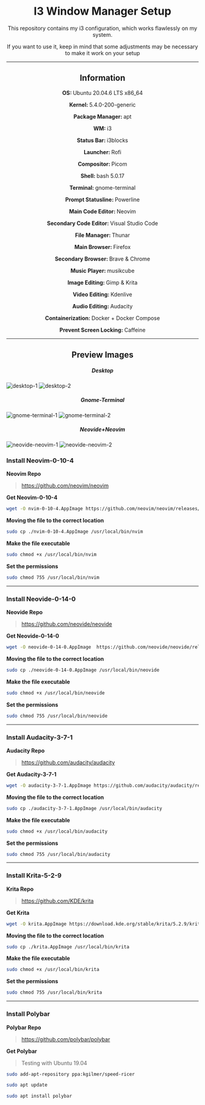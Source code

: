 <h1 align='center'> I3 Window Manager Setup</h1>

<p align='center'>
    This repository contains my i3 configuration, which works flawlessly on my system.
</p>
<p align='center'>
If you want to use it, keep in mind that some adjustments may be necessary to make it work on your setup
</p>

***

<h2 align='center'><b>Information</b></h2>

<p align='center'><b>OS: </b>Ubuntu 20.04.6 LTS x86_64</p>
<p align='center'><b>Kernel: </b>5.4.0-200-generic</p>
<p align='center'><b>Package Manager: </b>apt</p>
<p align='center'><b>WM: </b>i3</p>
<p align='center'><b>Status Bar: </b>i3blocks</p>
<p align='center'><b>Launcher: </b>Rofi</p>
<p align='center'><b>Compositor: </b>Picom</p>
<p align='center'><b>Shell: </b>bash 5.0.17<p>
<p align='center'><b>Terminal: </b>gnome-terminal</p>
<p align='center'><b>Prompt Statusline: </b>Powerline</p>
<p align='center'><b>Main Code Editor: </b>Neovim</p>
<p align='center'><b>Secondary Code Editor: </b>Visual Studio Code</p>
<p align='center'><b>File Manager: </b>Thunar</p>
<p align='center'><b>Main Browser: </b>Firefox</p>
<p align='center'><b>Secondary Browser: </b>Brave & Chrome</p>
<p align='center'><b>Music Player: </b>musikcube</p>
<p align='center'><b>Image Editing: </b>Gimp & Krita</p>
<p align='center'><b>Video Editing: </b>Kdenlive</p>
<p align='center'><b>Audio Editing: </b>Audacity</p>
<p align='center'><b>Containerization: </b>Docker + Docker Compose</p>
<p align='center'><b>Prevent Screen Locking: </b>Caffeine</p>

***

<h2 align='center'><b>Preview Images</b></h2>

<h5 align='center'><b>Desktop</b></h5>
<img src='./preview-images/desktop.png' alt='desktop-1'/>
<img src='./preview-images/desktop-2.png' alt='desktop-2'/>

<h5 align='center'><b>Gnome-Terminal</b></h5>
<img src='./preview-images/gnome-terminal-1.png' alt='gnome-terminal-1'/>
<img src='./preview-images/gnome-terminal-2.png' alt='gnome-terminal-2'/>

<h5 align='center'><b>Neovide+Neovim</b></h5>
<img src='./preview-images/neovide-neovim-1.png' alt='neovide-neovim-1'/>
<img src='./preview-images/neovide-neovim-2.png' alt='neovide-neovim-2'/>

### Install Neovim-0-10-4

**Neovim Repo**
> https://github.com/neovim/neovim

**Get Neovim-0-10-4**
```sh
wget -O nvim-0-10-4.AppImage https://github.com/neovim/neovim/releases/download/v0.10.4/nvim-linux-x86_64.appimage
```
**Moving the file to the correct location**
```sh
sudo cp ./nvim-0-10-4.AppImage /usr/local/bin/nvim
```

**Make the file executable**
```sh
sudo chmod +x /usr/local/bin/nvim
```

**Set the permissions**
```sh
sudo chmod 755 /usr/local/bin/nvim
```

***

### Install Neovide-0-14-0

**Neovide Repo**
> https://github.com/neovide/neovide

**Get Neovide-0-14-0**
```sh
wget -O neovide-0-14-0.AppImage  https://github.com/neovide/neovide/releases/download/0.14.0/neovide.AppImage
```

**Moving the file to the correct location**
```sh
sudo cp ./neovide-0-14-0.AppImage /usr/local/bin/neovide
```

**Make the file executable**
```sh
sudo chmod +x /usr/local/bin/neovide
```

**Set the permissions**
```sh
sudo chmod 755 /usr/local/bin/neovide
```

***

### Install Audacity-3-7-1

**Audacity Repo**
> https://github.com/audacity/audacity

**Get Audacity-3-7-1**
```sh
wget -O audacity-3-7-1.AppImage https://github.com/audacity/audacity/releases/download/Audacity-3.7.1/audacity-linux-3.7.1-x64-22.04.AppImage
```

**Moving the file to the correct location**
```sh
sudo cp ./audacity-3-7-1.AppImage /usr/local/bin/audacity
```

**Make the file executable**
```sh
sudo chmod +x /usr/local/bin/audacity
```

**Set the permissions**
```sh
sudo chmod 755 /usr/local/bin/audacity
```

***

### Install Krita-5-2-9

**Krita Repo**
> https://github.com/KDE/krita

**Get Krita**
```sh
wget -O krita.AppImage https://download.kde.org/stable/krita/5.2.9/krita-5.2.9-x86_64.AppImage
```

**Moving the file to the correct location**
```sh
sudo cp ./krita.AppImage /usr/local/bin/krita
```

**Make the file executable**
```sh
sudo chmod +x /usr/local/bin/krita
```

**Set the permissions**
```sh
sudo chmod 755 /usr/local/bin/krita
```

***

### Install Polybar

**Polybar Repo**
> https://github.com/polybar/polybar

**Get Polybar**
> Testing with Ubuntu 19.04
```sh
sudo add-apt-repository ppa:kgilmer/speed-ricer
```
```sh
sudo apt update
```
```sh
sudo apt install polybar
```

